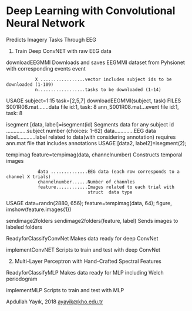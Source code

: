 # Deep  Learning with Convolutional Neural Network
 Predicts Imagery Tasks Through EEG


1. Train Deep ConvNET with raw EEG data
	
downloadEEGMMI
Downloads and saves EEGMMI dataset  from Pyhsionet with corresponding events event

               X .................vector includes subject ids to be downloaded (1-109)
               n..................tasks to be downloaded (1-14)

USAGE
                   subject=1:15
		 task=[2,5,7]
                   downloadEEGMMI(subject, task)
FILES
		 S001R08.mat.......data file id:1, task: 8
	         ann_S001R08.mat...event file id:1, task: 8

isegment
[data, label]=isegment(id)
	    Segments data for any subject
                id ..............subject number (choices: 1-62)
                data.............EEG data
                label............label related to data(with considering
                                 annotation)
                requires ann.mat file that includes annotations 
USAGE
                [data2, label2]=isegment(2);


tempimag
feature=tempimag(data, channelnumber)
	Constructs temporal images 

                data ..............EEG data (each row corresponds to a channel X trials)
                channelnumber......Number of channles 
                feature............Images related to each trial with
                                   struct  data type
USAGE
                data=randn(2880, 656);
                feature=tempimag(data, 64);
                figure, imshow(feature.images{1})

sendimage2folders
sendimage2folders(feature, label)
	Sends images to labeled folders

ReadyforClassifyConvNet
	Makes data ready for deep ConvNet

implementConvNET
	Scripts to train and test with deep ConvNet

2. Multi-Layer Perceptron with Hand-Crafted Spectral Features

ReadyforClassifyMLP
	Makes data ready for MLP including Welch periodogram

implementMLP
	Scripts to train and test with MLP


Apdullah Yayık, 2018
ayayik@kho.edu.tr





